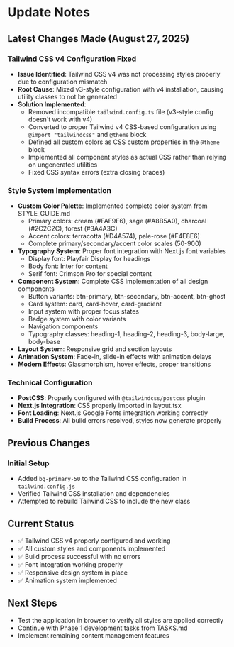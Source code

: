 # Update Notes

## Latest Changes Made (August 27, 2025)

### Tailwind CSS v4 Configuration Fixed
- **Issue Identified**: Tailwind CSS v4 was not processing styles properly due to configuration mismatch
- **Root Cause**: Mixed v3-style configuration with v4 installation, causing utility classes to not be generated
- **Solution Implemented**:
  - Removed incompatible `tailwind.config.ts` file (v3-style config doesn't work with v4)
  - Converted to proper Tailwind v4 CSS-based configuration using `@import "tailwindcss"` and `@theme` block
  - Defined all custom colors as CSS custom properties in the `@theme` block
  - Implemented all component styles as actual CSS rather than relying on ungenerated utilities
  - Fixed CSS syntax errors (extra closing braces)

### Style System Implementation
- **Custom Color Palette**: Implemented complete color system from STYLE_GUIDE.md
  - Primary colors: cream (#FAF9F6), sage (#A8B5A0), charcoal (#2C2C2C), forest (#3A4A3C)
  - Accent colors: terracotta (#D4A574), pale-rose (#F4E8E6)
  - Complete primary/secondary/accent color scales (50-900)
- **Typography System**: Proper font integration with Next.js font variables
  - Display font: Playfair Display for headings
  - Body font: Inter for content
  - Serif font: Crimson Pro for special content
- **Component System**: Complete CSS implementation of all design components
  - Button variants: btn-primary, btn-secondary, btn-accent, btn-ghost
  - Card system: card, card-hover, card-gradient
  - Input system with proper focus states
  - Badge system with color variants
  - Navigation components
  - Typography classes: heading-1, heading-2, heading-3, body-large, body-base
- **Layout System**: Responsive grid and section layouts
- **Animation System**: Fade-in, slide-in effects with animation delays
- **Modern Effects**: Glassmorphism, hover effects, proper transitions

### Technical Configuration
- **PostCSS**: Properly configured with `@tailwindcss/postcss` plugin
- **Next.js Integration**: CSS properly imported in layout.tsx
- **Font Loading**: Next.js Google Fonts integration working correctly
- **Build Process**: All build errors resolved, styles now generate properly

## Previous Changes

### Initial Setup
- Added `bg-primary-50` to the Tailwind CSS configuration in `tailwind.config.js`
- Verified Tailwind CSS installation and dependencies
- Attempted to rebuild Tailwind CSS to include the new class

## Current Status
- ✅ Tailwind CSS v4 properly configured and working
- ✅ All custom styles and components implemented
- ✅ Build process successful with no errors
- ✅ Font integration working properly
- ✅ Responsive design system in place
- ✅ Animation system implemented

## Next Steps
- Test the application in browser to verify all styles are applied correctly
- Continue with Phase 1 development tasks from TASKS.md
- Implement remaining content management features